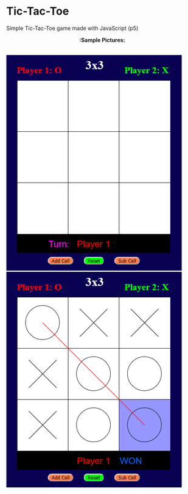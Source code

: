 # Tic-Tac-Toe
Simple Tic-Tac-Toe game made with JavaScript (p5)


<p align="center">
  <b>:Sample Pictures:</b><br><br>
  
  <img src="Sample Pictures/Sample 1.png"><br>
  <img src="Sample Pictures/Sample 2.png">
</p>
